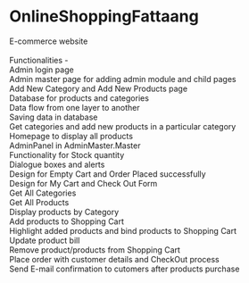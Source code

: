 # OnlineShoppingFattaang
E-commerce website </br> </br>
Functionalities - </br>
Admin login page </br>
Admin master page for adding admin module and child pages</br>
Add New Category and Add New Products page</br>
Database for products and categories </br>
Data flow from one layer to another </br>
Saving data in database </br>
Get categories and add new products in a particular category </br>
Homepage to display all products </br>
AdminPanel in AdminMaster.Master </br>
Functionality for Stock quantity </br>
Dialogue boxes and alerts </br> 
Design for Empty Cart and Order Placed successfully </br>
Design for My Cart and Check Out Form </br>
Get All Categories </br>
Get All Products </br>
Display products by Category </br>
Add products to Shopping Cart </br>
Highlight added products and bind products to Shopping Cart </br>
Update product bill </br>
Remove product/products from Shopping Cart </br>
Place order with customer details and CheckOut process </br>
Send E-mail confirmation to cutomers after products purchase </br>


